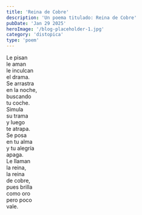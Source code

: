 ```yaml
---
title: 'Reina de Cobre'
description: 'Un poema titulado: Reina de Cobre'
pubDate: 'Jan 29 2025'
heroImage: '/blog-placeholder-1.jpg'
category: 'distopica'
type: 'poem'
---
```


Le pisan\
le aman\
le inculcan\
el drama.\
Se arrastra\
en la noche,\
buscando\
tu coche.\
Simula\
su trama\
y luego\
te atrapa.\
Se posa\
en tu alma\
y tu alegría\
apaga.\
Le llaman\
la reina,\
la reina\
de cobre,\
pues brilla\
como oro\
pero poco\
vale.